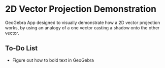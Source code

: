 # 2D Vector Projection Demonstration

GeoGebra App designed to visually demonstrate how a 2D vector projection works, by using an analogy of a one vector casting a shadow onto the other vector. 

## To-Do List

* Figure out how to bold text in GeoGebra